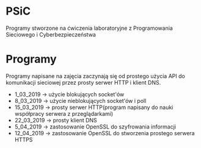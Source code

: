 # PSiC
Programy stworzone na ćwiczenia laboratoryjne z Programowania Sieciowego i Cyberbezpieczeństwa
# Programy
Programy napisane na zajęcia zaczynają się od prostego użycia API do komunikacji sieciowej przez prosty serwer HTTP i klient DNS.
- 1_03_2019 -> użycie blokujących socket'ów
- 8_03_2019 -> użycie nieblokujących socket'ów i poll
- 15_03_2019 -> prosty serwer HTTP(program napisany do nauki współpracy serwera z przeglądarkami)
- 22_03_2019 -> prosty klient DNS
- 5_04_2019 -> zastosowanie OpenSSL do szyfrowania informacji
- 12_04_2019 -> zastosowanie OpenSSL do stworzenia prostego serwera HTTPS
